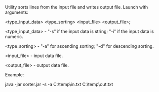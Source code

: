 Utility sorts lines from the input file and writes output file. Launch with arguments:

<type_input_data> <type_sorting> <input_file> <output_file>;

<type_input_data> - "-s" if the input data is string; "-i" if the input data is numeric.

<type_sorting> - "-a" for ascending sorting; "-d" for descending sorting.

<input_file> - input data file.

<output_file> - output data file.

Example:

java -jar sorter.jar -s -a C:\temp\in.txt C:\temp\out.txt
